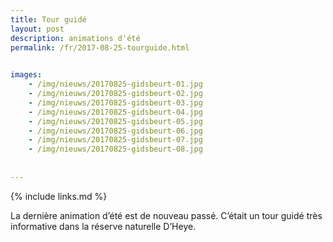 ```yaml
---
title: Tour guidé 
layout: post
description: animations d'été
permalink: /fr/2017-08-25-tourguide.html

    
images: 
    - /img/nieuws/20170825-gidsbeurt-01.jpg
    - /img/nieuws/20170825-gidsbeurt-02.jpg
    - /img/nieuws/20170825-gidsbeurt-03.jpg
    - /img/nieuws/20170825-gidsbeurt-04.jpg
    - /img/nieuws/20170825-gidsbeurt-05.jpg
    - /img/nieuws/20170825-gidsbeurt-06.jpg
    - /img/nieuws/20170825-gidsbeurt-07.jpg
    - /img/nieuws/20170825-gidsbeurt-08.jpg
    
    
---
```


{% include links.md %}

La dernière animation d’été est de nouveau passé. C’était un tour guidé très informative dans la réserve naturelle D’Heye. 

